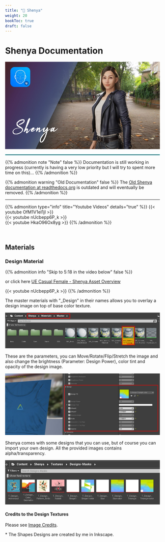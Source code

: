 ```yaml
---
title: "👸 Shenya"
weight: 20
bookToc: true
draft: false
---
```


Shenya Documentation
====================

![Shenya Cover](img/Shenya-cover.jpg)

<hr style="border: 1px solid #44c0c9;">

{{% admonition note "Note" false %}}
Documentation is still working in progress (currently is having a very low priority but I will try to spent more time on this)...
{{% /admonition %}}


{{% admonition warning "Old Documentation" false %}}
The [Old Shenya documentation at readthedocs.org](https://unreal-shenya.readthedocs.io/en/latest/updates-log.html) is outdated and will eventually be removed.
{{% /admonition %}}

---

{{% admonition type="info" title="Youtube Videos" details="true" %}}
{{< youtube OfM1V1eI1jI >}}
<br/>
{{< youtube nUcbepp6P_k >}}
<br/>
{{< youtube HkaO96Ox8yg >}}
{{% /admonition %}}

<br/>

Materials
--------------------

### Design Material

{{% admonition info "Skip to 5:18 in the video below" false %}}

or click here [UE Casual Female - Shenya Asset Overview](https://www.youtube.com/watch?v=nUcbepp6P_k&t=318s)

{{< youtube nUcbepp6P_k >}}
{{% /admonition %}}

The master materials with "_Design" in their names allows you to overlay a design image on top of base color texture.

![Design Master Material in Content Folder](img/designs/design-master-material-in-content-folder.jpg)

These are the parameters, you can Move/Rotate/Flip/Stretch the image and also change the brightness (Parameter: Design Power), color tint and opacity of the design image.

![Design Material Parameters](img/designs/design-material-parameters.jpg)

Shenya comes with some designs that you can use, but of course you can import your own design. All the provided images contains alpha/transparency.

![Design Content Folder](img/designs/designs-content-folder.jpg)

#### Credits to the Design Textures

Please see [Image Credits](./image-credits.md).

\* The Shapes Designs are created by me in Inkscape.

<div class="bones">
